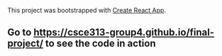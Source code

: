 This project was bootstrapped with [Create React App](https://github.com/facebook/create-react-app).

## Go to https://csce313-group4.github.io/final-project/ to see the code in action
